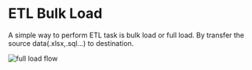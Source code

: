 # ETL Bulk Load

A simple way to perform ETL task is bulk load or full load. By transfer the source data(.xlsx,.sql...) to destination.

![full load flow]()


